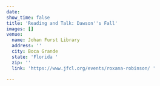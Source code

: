 ```yaml
---
date: 
show_time: false
title: 'Reading and Talk: Dawson''s Fall'
images: []
venue:
  name: Johan Furst Library
  address: ''
  city: Boca Grande
  state: 'Florida '
  zip: ''
  link: 'https://www.jfcl.org/events/roxana-robinson/ '

---
```

